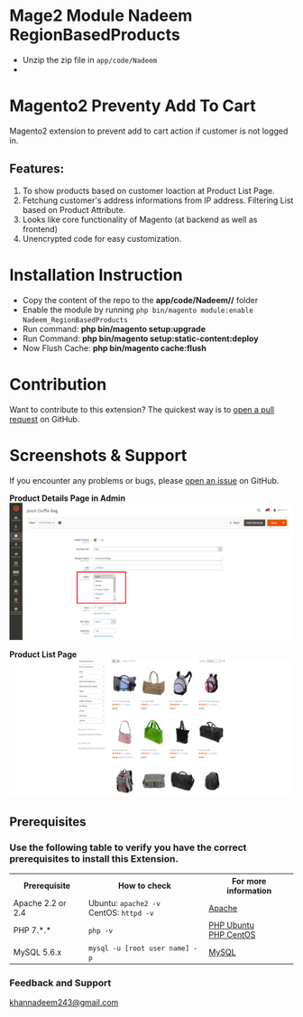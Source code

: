 # Mage2 Module Nadeem RegionBasedProducts

 - Unzip the zip file in `app/code/Nadeem`
 - 
 
 # Magento2 Preventy Add To Cart
Magento2 extension to prevent add to cart action if customer is not logged in.

## Features:
1. To show products based on customer loaction at Product List Page.
2. Fetchung customer's address informations from IP address. Filtering List based on Product Attribute.
2. Looks like core functionality of Magento (at backend as well as frontend)
3. Unencrypted code for easy customization.

# Installation Instruction

* Copy the content of the repo to the <b>app/code/Nadeem//</b> folder
* Enable the module by running `php bin/magento module:enable Nadeem_RegionBasedProducts`
* Run command:
<b>php bin/magento setup:upgrade</b>
* Run Command:
<b>php bin/magento setup:static-content:deploy</b>
* Now Flush Cache: <b>php bin/magento cache:flush</b>

# Contribution

Want to contribute to this extension? The quickest way is to <a href="https://help.github.com/articles/about-pull-requests/">open a pull request</a> on GitHub.

# Screenshots & Support

If you encounter any problems or bugs, please <a href="https://github.com/mageprince/magento2-prevent-add-to-cart/issues">open an issue</a> on GitHub.

<b>Product Details Page in Admin</b>
![ScreenShot](https://github.com/inadeemkhan/magento2-images/blob/master/RBP-Admin-2.png)

<b>Product List Page</b>
![ScreenShot](https://github.com/inadeemkhan/magento2-images/blob/master/RBP-Admin.png)

## Prerequisites

### Use the following table to verify you have the correct prerequisites to install this Extension.
<table>
	<tbody>
		<tr>
			<th>Prerequisite</th>
			<th>How to check</th>
			<th>For more information</th>
		</tr>
	<tr>
		<td>Apache 2.2 or 2.4</td>
		<td>Ubuntu: <code>apache2 -v</code><br>
		CentOS: <code>httpd -v</code></td>
		<td><a href="https://devdocs.magento.com/guides/v2.2/install-gde/prereq/apache.html">Apache</a></td>
	</tr>
	<tr>
		<td>PHP 7.*.*</td>
		<td><code>php -v</code></td>
		<td><a href="http://devdocs.magento.com/guides/v2.2/install-gde/prereq/php-ubuntu.html">PHP Ubuntu</a><br><a href="http://devdocs.magento.com/guides/v2.2/install-gde/prereq/php-centos.html">PHP CentOS</a></td>
	</tr>
	<tr><td>MySQL 5.6.x</td>
	<td><code>mysql -u [root user name] -p</code></td>
	<td><a href="http://devdocs.magento.com/guides/v2.2/install-gde/prereq/mysql.html">MySQL</a></td>
	</tr>
</tbody>
</table>

### Feedback and Support 

<a href="mailto:khannadeem243@gmail.com">khannadeem243@gmail.com</a>
